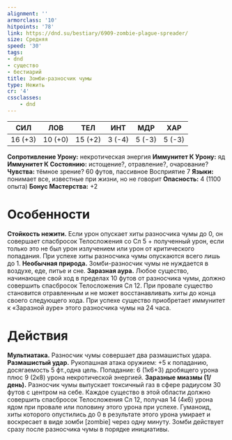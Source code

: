 ```yaml
---
alignment: ''
armorclass: '10'
hitpoints: '78'
link: https://dnd.su/bestiary/6909-zombie-plague-spreader/
size: Средняя
speed: '30'
tags:
- dnd
- существо
- бестиарий
title: Зомби-разносчик чумы
type: Нежить
cr: '4'
cssclasses:
    - dnd
---
```



| СИЛ | ЛОВ | ТЕЛ | ИНТ | МДР | ХАР |
|---|---|---|---|---|---|
| 16 (+3) | 10 (+0) | 15 (+2) | 3 (-4) | 5 (-3) | 5 (-3) |
**Сопротивление Урону:** некротическая энергия
**Иммунитет К Урону:** яд
**Иммунитет К Состоянию:** истощение?, отравление?, очарование?
**Чувства:** тёмное зрение? 60 футов, пассивное Восприятие 7
**Языки:** понимает все, известные при жизни, но не говорит
**Опасность:** 4 (1100 опыта)
**Бонус Мастерства:** +2


# Особенности
**Стойкость нежити.** Если урон опускает хиты разносчика чумы до 0, он совершает спасбросок Телосложения со Сл 5 + полученный урон, если только это не был урон излучением или урон от критического попадания. При успехе хиты разносчика чумы опускаются всего лишь до 1.
**Необычная природа.** Зомби-разносчик чумы не нуждается в воздухе, еде, питье и сне.
**Заразная аура.** Любое существо, начинающее свой ход в пределах 10 футов от разносчика чумы, должно совершить спасбросок Телосложения Сл 12. При провале существо становится отравленным и не может восстанавливать хиты до конца своего следующего хода.  При  успехе существо приобретает иммунитет к «Заразной ауре» этого разносчика чумы на 24 часа.


# Действия
**Мультиатака.** Разносчик чумы совершает два размашистых удара.
**Размашистый удар.** Рукопашная атака оружием: +5 к попаданию, досягаемость 5 фт.,одна цель. Попадание: 6 (1к6+3) дробящего урона плюс 9 (2к8) урона некротической энергией.
**Заразные миазмы (1/день).** Разносчик чумы выпускает токсичный газ в сфере радиусом 30 футов с центром на себе. Каждое существо в этой области должно совершить спасбросок Телосложения Сл 12, получая 14 (4к6) урона ядом при провале или половину этого урона при успехе. Гуманоид, хиты которого опустились до 0 в результате этого урона умирает и воскресает в виде зомби [zombie] через одну минуту. Зомби действует сразу после разносчика чумы в порядке инициативы.